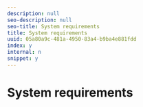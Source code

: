 ```yaml
---
description: null
seo-description: null
seo-title: System requirements
title: System requirements
uuid: 05a80a9c-481a-4950-83a4-b9ba4e881fdd
index: y
internal: n
snippet: y
---
```


# System requirements

